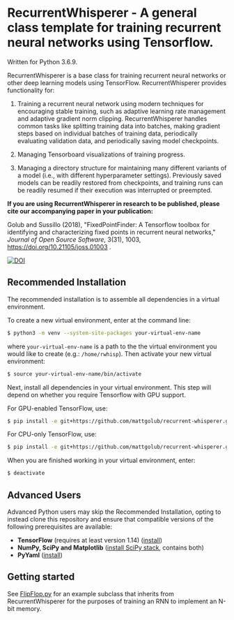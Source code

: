# RecurrentWhisperer - A general class template for training recurrent neural networks using Tensorflow.

Written for Python 3.6.9.

RecurrentWhisperer is a base class for training recurrent neural networks or other deep learning models using TensorFlow. RecurrentWhisperer provides functionality for:

1) Training a recurrent neural network using modern techniques for
encouraging stable training, such as adaptive learning rate management and adaptive gradient norm clipping. RecurrentWhisperer handles common tasks like splitting training data into batches, making gradient steps based on individual batches of training data, periodically evaluating validation data, and periodically saving model checkpoints.

2) Managing Tensorboard visualizations of training progress.

3) Managing a directory structure for maintaining many different variants
of a model (i.e., with different hyperparameter settings). Previously
saved models can be readily restored from checkpoints, and training runs
can be readily resumed if their execution was interrupted or preempted.

**If you are using RecurrentWhisperer in research to be published, please cite our accompanying paper in your publication:**

Golub and Sussillo (2018), "FixedPointFinder: A Tensorflow toolbox for identifying and characterizing fixed points in recurrent neural networks," *Journal of Open Source Software*, 3(31), 1003, https://doi.org/10.21105/joss.01003 .

[![DOI](http://joss.theoj.org/papers/10.21105/joss.01003/status.svg)](https://doi.org/10.21105/joss.01003)


## Recommended Installation

The recommended installation is to assemble all dependencies in a virtual environment. 

To create a new virtual environment, enter at the command line:
```bash
$ python3 -m venv --system-site-packages your-virtual-env-name
```
where `your-virtual-env-name` is a path to the the virtual environment you would like to create (e.g.: `/home/rwhisp`). Then activate your new virtual environment:
```bash
$ source your-virtual-env-name/bin/activate
```

Next, install all dependencies in your virtual environment. This step will depend on whether you require Tensorflow with GPU support.

For GPU-enabled TensorFlow, use:

```bash
$ pip install -e git+https://github.com/mattgolub/recurrent-whisperer.git@master#egg=v1.5.0[gpu]
```

For CPU-only TensorFlow, use:

```bash
$ pip install -e git+https://github.com/mattgolub/recurrent-whisperer.git@master#egg=v1.5.0[cpu]
```

When you are finished working in your virtual environment, enter:

```bash
$ deactivate
```

## Advanced Users

Advanced Python users may skip the Recommended Installation, opting to instead clone this repository and ensure that compatible versions of the following prerequisites are available:

* **TensorFlow** (requires at least version 1.14) ([install](https://www.tensorflow.org/install/))
* **NumPy, SciPy and Matplotlib** ([install SciPy stack](https://www.scipy.org/install.html), contains both)
* **PyYaml** ([install](https://pyyaml.org))

## Getting started

See [FlipFlop.py](https://github.com/mattgolub/fixed-point-finder/blob/master/example/FlipFlop.py) for an example subclass that inherits from RecurrentWhisperer for the purposes of training an RNN to implement an N-bit memory.
